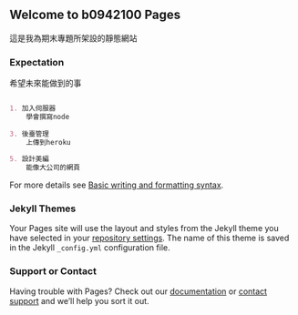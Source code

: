 ## Welcome to b0942100 Pages

這是我為期末專題所架設的靜態網站



### Expectation

希望未來能做到的事

```markdown

1. 加入伺服器 
    學會撰寫node
    
3. 後臺管理   
    上傳到heroku
    
5. 設計美編
    能像大公司的網頁   

```

For more details see [Basic writing and formatting syntax](https://ithelp.ithome.com.tw/articles/10253277).

### Jekyll Themes

Your Pages site will use the layout and styles from the Jekyll theme you have selected in your [repository settings](https://github.com/47744444/123/settings/pages). The name of this theme is saved in the Jekyll `_config.yml` configuration file.

### Support or Contact

Having trouble with Pages? Check out our [documentation](https://docs.github.com/categories/github-pages-basics/) or [contact support](https://support.github.com/contact) and we’ll help you sort it out.
